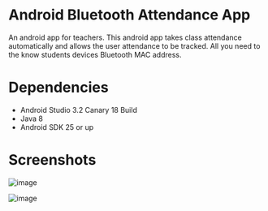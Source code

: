 # Android Bluetooth Attendance App
An android app for teachers. This android app takes class attendance automatically and allows the user attendance to be tracked. All you need to the know students devices Bluetooth MAC address.

# Dependencies
* Android Studio 3.2 Canary 18 Build
* Java 8
* Android SDK 25 or up

# Screenshots

![image](https://github.com/ebyamen/bluetooth-attendance/assets/140548094/6d5a5511-9db3-4bb3-9ad1-061bf79e3b0b)

![image](https://github.com/ebyamen/bluetooth-attendance/assets/140548094/d5429a2f-85a5-4d88-9484-20ce4f1bfbc8)

